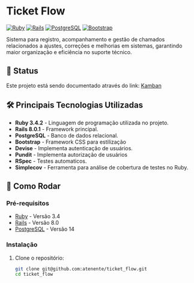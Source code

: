 # Ticket Flow

[![Ruby](https://img.shields.io/badge/Ruby-v3.2.4-red)](https://www.https://www.ruby-lang.org/en/downloads/releases/)
[![Rails](https://img.shields.io/badge/Rails-v7.1-red)](https://rubygems.org/gems/rails/versions/8.0.1)
[![PostgreSQL](https://img.shields.io/badge/PostgreSQL-v14-blue)](https://www.postgresql.org/)
[![Bootstrap](https://img.shields.io/badge/Bootstrap-v5.3-purple)](https://getbootstrap.com/)

Sistema para registro, acompanhamento e gestão de chamados relacionados a ajustes, correções e melhorias em sistemas, garantindo maior organização e eficiência no suporte técnico.

## 🚧 Status

Este projeto está sendo documentado através do link:
[Kamban](https://github.com/users/atenente/projects/5)

## 🛠️ Principais Tecnologias Utilizadas
- **Ruby 3.4.2**  - Linguagem de programação utilizada no projeto.
- **Rails 8.0.1** - Framework principal.
- **PostgreSQL** - Banco de dados relacional.
- **Bootstrap** - Framework CSS para estilização
- **Devise** - Implementa autenticação de usuários.
- **Pundit** - Implementa autorização de usuários
- **RSpec** - Testes automaticos.
- **Simplecov** - Ferramenta para análise de cobertura de testes no Ruby.

## 🚀 Como Rodar

### Pré-requisitos

- [Ruby](https://www.ruby-lang.org/pt/downloads/) - Versão 3.4
- [Rails](https://rubygems.org/gems/rails/versions/8.0.1) - Versão 8.0
- [PostgreSQL](https://www.postgresql.org/download/) - Versão 14

### Instalação

1. Clone o repositório:

   ```bash
   git clone git@github.com:atenente/ticket_flow.git
   cd ticket_flow
